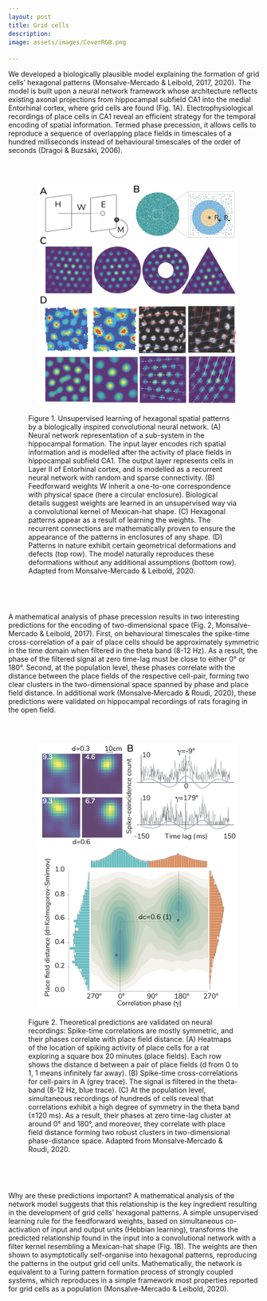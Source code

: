 ```yaml
---
layout: post
title: Grid cells
description:
image: assets/images/CoverRGB.png

---
```


We developed a biologically plausible model explaining the formation of grid cells’ hexagonal patterns (Monsalve-Mercado & Leibold, 2017, 2020). The model is built upon a neural network framework whose architecture reflects existing axonal projections from hippocampal subfield CA1 into the medial Entorhinal cortex, where grid cells are found (Fig. 1A). Electrophysiological recordings of place cells in CA1 reveal an efficient strategy for the temporal encoding of spatial information. Termed phase precession, it allows cells to reproduce a sequence of overlapping place fields in timescales of a hundred milliseconds instead of behavioural timescales of the order of seconds (Dragoi & Buzsáki, 2006). 

<figure>
    <img src="assets/images/gridcell1.png" alt="gc1" align="left" width="400" style="margin:20px 20px">
    <figcaption>
  <p style="margin-bottom:2cm;margin-top:1cm"> Figure 1. Unsupervised learning of hexagonal spatial patterns by a biologically inspired convolutional neural network. 
(A) Neural network representation of a sub-system in the hippocampal formation. The input layer encodes rich spatial information and is modelled after the activity of place fields in hippocampal subfield CA1. The output layer represents cells in Layer II of Entorhinal cortex, and is modelled as a recurrent neural network with random and sparse connectivity. (B) Feedforward weights W inherit a one-to-one correspondence with physical space (here a circular enclosure). Biological details suggest weights are learned in an unsupervised way via a convolutional kernel of Mexican-hat shape. (C) Hexagonal patterns appear as a result of learning the weights. The recurrent connections are mathematically proven to ensure the appearance of the patterns in enclosures of any shape. (D) Patterns in nature exhibit certain geometrical deformations and defects  (top row). The model naturally reproduces these deformations without any additional assumptions (bottom row).
      Adapted from Monsalve-Mercado & Leibold, 2020. </p>
        
  </figcaption>
</figure>

A mathematical analysis of phase precession results in two interesting predictions for the encoding of two-dimensional space (Fig. 2, Monsalve-Mercado & Leibold, 2017). First, on behavioural timescales the spike-time cross-correlation of a pair of place cells should be approximately symmetric in the time domain when filtered in the theta band (8-12 Hz). As a result, the phase of the filtered signal at zero time-lag must be close to either 0° or 180°. Second, at the population level, these phases correlate with the distance between the place fields of the respective cell-pair, forming two clear clusters in the two-dimensional space spanned by phase and place field distance. In additional work (Monsalve‐Mercado & Roudi, 2020), these predictions were validated on hippocampal recordings of rats foraging in the open field.

<figure>
    <img src="assets/images/gridcell2.png" alt="gc2" align="left" width="400" style="margin:20px 20px">
    <figcaption >
<p style="margin-bottom:2cm;margin-top:1cm"> Figure 2. Theoretical predictions are validated on neural recordings: Spike-time correlations are mostly symmetric, and their phases correlate with place field distance. 
(A) Heatmaps of the location of spiking activity of place cells for a rat exploring a square box 20 minutes (place fields). Each row shows the distance d between a pair of place fields (d from 0 to 1, 1 means infinitely far away). (B) Spike-time cross-correlations for cell-pairs in A (grey trace). The signal is filtered in the theta-band (8-12 Hz, blue trace). (C) At the population level, simultaneous recordings of hundreds of cells reveal that correlations exhibit a high degree of symmetry in the theta band (±120 ms). As a result, their phases at zero time-lag cluster at around 0° and 180°, and moreover, they correlate with place field distance forming two robust clusters in two-dimensional phase-distance space. 
    Adapted from Monsalve‐Mercado & Roudi, 2020. </p>
        
  </figcaption>
</figure>

Why are these predictions important? A mathematical analysis of the network model suggests that this relationship is the key ingredient resulting in the development of grid cells’ hexagonal patterns. A simple unsupervised learning rule for the feedforward weights, based on simultaneous co-activation of input and output units (Hebbian learning), transforms the predicted relationship found in the input into a convolutional network with a filter kernel resembling a Mexican-hat shape (Fig. 1B). The weights are then shown to asymptotically self-organise into hexagonal patterns, reproducing the patterns in the output grid cell units. Mathematically, the network is equivalent to a Turing pattern formation process of strongly coupled systems, which reproduces in a simple framework most properties reported for grid cells as a population (Monsalve-Mercado & Leibold, 2020).
